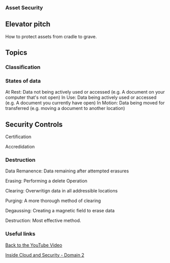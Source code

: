 ### Asset Security

## Elevator pitch
How to protect assets from cradle to grave.


## Topics
### Classification

### States of data

At Rest: Data not being actively used or accessed (e.g. A document on your computer that's not open)
In Use: Data being actively used or accessed (e.g. A document you currently have open)
In Motion: Data being moved for transferred (e.g. moving a document to another location)

## Security Controls
Certification

Accredidation

### Destruction
Data Remanence: Data remaining after attempted erasures

Erasing: Performing a delete Operation

Clearing: Overwritign data in all addressible locations

Purging: A more thorough method of clearing

Degaussing: Creating a magnetic field to erase data

Destruction: Most effective method. 


### Useful links
[Back to the YouTube Video](https://youtu.be/nINVGi_D4Lo)

[Inside Cloud and Security - Domain 2](https://youtu.be/pcUWmgMtqi0)
